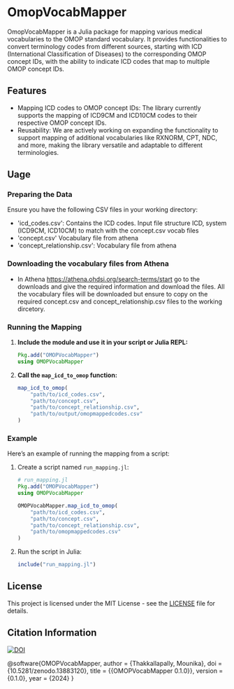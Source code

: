 # OmopVocabMapper

OmopVocabMapper is a Julia package for mapping various medical vocabularies to the OMOP standard vocabulary. It provides functionalities to convert terminology codes from different sources, starting with ICD (International Classification of Diseases) to the corresponding OMOP concept IDs, with the ability to indicate ICD codes that map to multiple OMOP concept IDs.

## Features

- Mapping ICD codes to OMOP concept IDs: The library currently supports the mapping of ICD9CM and ICD10CM codes to their respective OMOP concept IDs.
- Reusability: We are actively working on expanding the functionality to support mapping of additional vocabularies like RXNORM, CPT, NDC, and more, making the library versatile and adaptable to different terminologies.


## Uage

### Preparing the Data

Ensure you have the following CSV files in your working directory:
- 'icd_codes.csv': Contains the ICD codes. Input file structure ICD, system (ICD9CM, ICD10CM) to match with the concept.csv vocab files 
- 'concept.csv' Vocabulary file from athena
- 'concept_relationship.csv': Vocabulary file from athena

### Downloading the vocabulary files from Athena
- In Athena https://athena.ohdsi.org/search-terms/start go to the downloads and give the required information and download the files. All the vocabulary files will be downloaded but ensure to copy on the required concept.csv and concept_relationship.csv files to the working dircetory.

### Running the Mapping

1. **Include the module and use it in your script or Julia REPL:**
    
    ```julia
    Pkg.add("OMOPVocabMapper")
    using OMOPVocabMapper
    ```

2. **Call the `map_icd_to_omop` function:**

    ```julia
    map_icd_to_omop(
        "path/to/icd_codes.csv",
        "path/to/concept.csv",
        "path/to/concept_relationship.csv",
        "path/to/output/omopmappedcodes.csv"
    )
    ```

### Example

Here’s an example of running the mapping from a script:

1. Create a script named `run_mapping.jl`:

    ```julia
    # run_mapping.jl
    Pkg.add("OMOPVocabMapper")
    using OMOPVocabMapper

    OMOPVocabMapper.map_icd_to_omop(
        "path/to/icd_codes.csv",
        "path/to/concept.csv",
        "path/to/concept_relationship.csv",
        "path/to/omopmappedcodes.csv"
    )
    ```

2. Run the script in Julia:

    ```julia
    include("run_mapping.jl")
    ```


## License

This project is licensed under the MIT License - see the [LICENSE](LICENSE) file for details.

## Citation Information

[![DOI](https://zenodo.org/badge/651648334.svg)](https://doi.org/10.5281/zenodo.13883120)

@software{OMOPVocabMapper,
author = {Thakkallapally, Mounika},
doi = {10.5281/zenodo.13883120},
title = {{OMOPVocabMapper 0.1.0}},
version = {0.1.0},
year = {2024}
}




